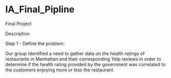 # IA_Final_Pipline

Final Project

Description

Step 1 - Define the problem:

Our group identified a need to gather data on the health ratings of restaurants in Manhattan and their corresponding Yelp reviews in order to determine if the health rating provided by the government was correlated to the customers enjoying more or less the restaurant.
